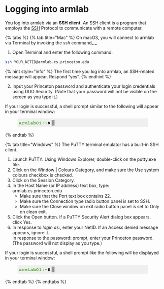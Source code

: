 # Logging into armlab

You log into armlab via an **SSH client**. An SSH client is a program that employs the [SSH](../../appendices/secure-shell-ssh-protocol/) Protocol to communicate with a remote computer.&#x20;

{% tabs %}
{% tab title="Mac" %}
On macOS, you will connect to armlab via Terminal by invoking the _ssh_ command_._&#x20;

1. Open Terminal and enter the following command:

```bash
ssh YOUR_NETID@armlab.cs.princeton.edu
```

{% hint style="info" %}
The first time you log into armlab, an SSH-related message will appear. Respond “yes”.
{% endhint %}

2. Input your Princeton password and authenticate your login credentials using DUO Security. (Note that your password will not be visible on the screen as you type it.)

If your login is successful, a shell prompt similar to the following will appear in your terminal window:&#x20;

<figure><img src="../../.gitbook/assets/Screenshot 2023-04-23 at 3.12.10 PM.png" alt=""><figcaption></figcaption></figure>
{% endtab %}

{% tab title="Windows" %}
The PuTTY terminal emulator has a built-in SSH client.

1. Launch PuTTY. Using Windows Explorer, double-click on the putty.exe file.
2. Click on the Window | Colours Category, and make sure the Use system colours checkbox is checked.
3. Click on the Session Category.
4. In the Host Name (or IP address) text box, type:\
   &#x20;                   armlab.cs.princeton.edu
   * Make sure that the Port text box contains 22.
   * Make sure the Connection type radio button panel is set to SSH.
   * Make sure the Close window on exit radio button panel is set to Only on clean exit.
5. Click the Open button. If a PuTTY Security Alert dialog box appears, click Yes.
6. In response to _login as:_, enter your NetID. If an Access denied message appears, ignore it.\
   In response to the password: prompt, enter your Princeton password. (The password will not display as you type.)

If your login is successful, a shell prompt like the following will be displayed in your terminal window:&#x20;

<figure><img src="../../.gitbook/assets/Screenshot 2023-04-23 at 3.12.10 PM.png" alt=""><figcaption></figcaption></figure>
{% endtab %}
{% endtabs %}
